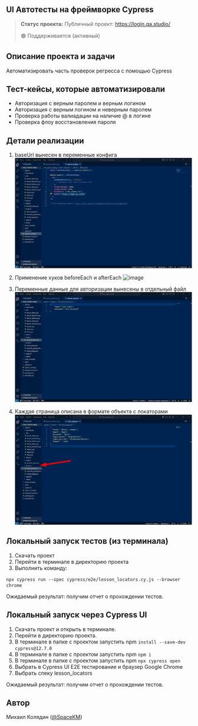 <h2>UI Автотесты на фреймворке Cypress</h2>

> **Статус проекта:**
> Публичный проект: https://login.qa.studio/
> 
> 🟢 Поддерживается (активный) 

## Описание проекта и задачи
Автоматизировать часть проверок регресса с помощью Cypress

## Тест-кейсы, которые автоматизировали
* Авторизация с верным паролем и верным логином
* Авторизация c верным логином и неверным паролем
* Проверка работы валиадации на наличие @ в логине
* Проверка флоу восстановления пароля

## Детали реализации

1. baseUrl вынесен в переменные конфига
![image](https://raw.githubusercontent.com/Space108/Cypress.Js/refs/heads/master/new_cypress-main/baseUrl.png)

2. Применение хуков beforeEach и afterEach
![image](https://raw.githubusercontent.com/Space108/Cypress.Js/refs/heads/master/new_cypress-main/beforeEach%20%D0%B8%20afterEach.png)

3. Переменные данные для авторизации вынесены в отдельный файл
![image](https://raw.githubusercontent.com/Space108/Cypress.Js/refs/heads/master/new_cypress-main/user_data.png)

4. Каждая страница описана в формате объекта с локаторами
![image](https://raw.githubusercontent.com/Space108/Cypress.Js/refs/heads/master/new_cypress-main/locators.png)

## Локальный запуск тестов (из терминала)
1. Скачать проект
2. Перейти в терминале в директорию проекта
2. Выполнить команду:
```
npx cypress run --spec cypress/e2e/lesson_locators.cy.js --browser chrome
```
Ожидаемый результат: получим отчет о прохождении тестов.



## Локальный запуск через Cypress UI
1. Скачать проект и открыть в терминале.
2. Перейти в директорию проекта.
3. В терминале в папке с проектом запустить npm `install --save-dev cypress@12.7.0`
4. В терминале в папке с проектом запустить npm `npm i`
5. В терминале в папке с проектом запустить npm `npx cypress open`
6. Выбрать в Cypress UI E2E тестирование и браузер Google Chrome
7. Выбрать спеку lesson_locators

Ожидаемый результат: получим отчет о прохождении тестов.



## Автор

Михаил Колядин ([@SpaceKM](https://t.me/SpaceKM))
